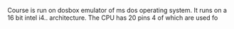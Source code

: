 Course is run on dosbox emulator of ms dos operating system. It runs on a 16 bit intel i4.. architecture. The CPU has 20 pins 4 of which are used fo 